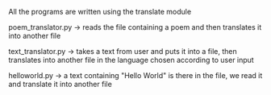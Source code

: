 All the programs are written using the translate module

poem_translator.py -> reads the file containing a poem and then translates it into another file

text_translator.py -> takes a text from user and puts it into a file, then translates into another file in the language chosen according to user input

helloworld.py -> a text containing "Hello World" is there in the file, we read it and translate it into another file

